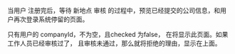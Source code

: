 当用户 注册完后，等待 新地点 审核 的过程中，预览已经提交的公司信息，和用户再次登录系统停留的页面。

只有用户的 companyId，不为空，且checked 为false， 在将显示此页面。如果工作人员已经审核过了，
且审核未通过，那么就将拒绝的理由，显示在上面。